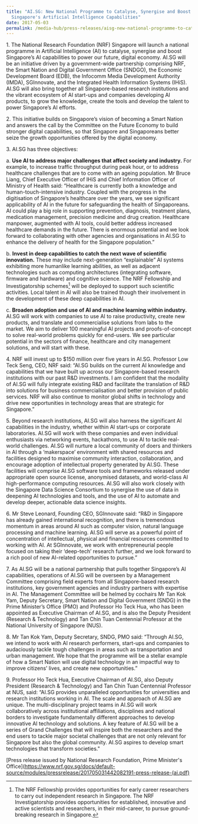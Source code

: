 ```yaml
---
title: "AI.SG: New National Programme to Catalyse, Synergise and Boost
  Singapore's Artificial Intelligence Capabilities"
date: 2017-05-03
permalink: /media-hub/press-releases/aisg-new-national-programme-to-catalyse-synergise-and-boost-singapore-s-artificial-intelligence-capabilities
---
```

1\. The National Research Foundation (NRF) Singapore will launch a national programme in Artificial Intelligence (AI) to catalyse, synergise and boost Singapore’s AI capabilities to power our future, digital economy. AI.SG will be an initiative driven by a government-wide partnership comprising NRF, the Smart Nation and Digital Government Office (SNDGO), the Economic Development Board (EDB), the Infocomm Media Development Authority (IMDA), SGInnovate, and the Integrated Health Information Systems (IHiS). AI.SG will also bring together all Singapore-based research institutions and the vibrant ecosystem of AI start-ups and companies developing AI products, to grow the knowledge, create the tools and develop the talent to power Singapore’s AI efforts.

2\. This initiative builds on Singapore’s vision of becoming a Smart Nation and answers the call by the Committee on the Future Economy to build stronger digital capabilities, so that Singapore and Singaporeans better seize the growth opportunities offered by the digital economy.

3\. AI.SG has three objectives:

a.  **Use AI to address major challenges that affect society and industry.**  For example, to increase traffic throughput during peak hour, or to address healthcare challenges that are to come with an ageing population. Mr Bruce Liang, Chief Executive Officer of IHiS and Chief Information Officer of Ministry of Health said: “Healthcare is currently both a knowledge and human-touch-intensive industry. Coupled with the progress in the digitisation of Singapore’s healthcare over the years, we see significant applicability of AI in the future for safeguarding the health of Singaporeans. AI could play a big role in supporting prevention, diagnosis, treatment plans, medication management, precision medicine and drug creation. Healthcare manpower, augmented with AI tools, could better address increased healthcare demands in the future. There is enormous potential and we look forward to collaborating with other agencies and organisations in AI.SG to enhance the delivery of health for the Singapore population.”

b.  **Invest in deep capabilities to catch the next wave of scientific innovation.**  These may include next-generation “explainable” AI systems exhibiting more humanlike learning abilities, as well as adjacent technologies such as computing architectures (integrating software, firmware and hardware) and cognitive science. The NRF Fellowship and Investigatorship schemes[^1] will be deployed to support such scientific activities. Local talent in AI will also be trained though their involvement in the development of these deep capabilities in AI.

c.  **Broaden adoption and use of AI and machine learning within industry.**  AI.SG will work with companies to use AI to raise productivity, create new products, and translate and commercialise solutions from labs to the market. We aim to deliver 100 meaningful AI projects and proofs-of-concept to solve real-world problems quickly for end-users. We see particular potential in the sectors of finance, healthcare and city management solutions, and will start with these.

4\. NRF will invest up to $150 million over five years in AI.SG. Professor Low Teck Seng, CEO, NRF said: “AI.SG builds on the current AI knowledge and capabilities that we have built up across our Singapore-based research institutions with our past R&D investments. I am confident that the modality of AI.SG will fully integrate existing R&D and facilitate the translation of R&D into solutions for business commercialisation and better provision of public services. NRF will also continue to monitor global shifts in technology and drive new opportunities in technology areas that are strategic for Singapore.”

5\. Beyond research institutions, AI.SG will also harness the significant AI capabilities in the industry, whether within AI start-ups or corporate laboratories. AI.SG will work with these companies and even individual enthusiasts via networking events, hackathons, to use AI to tackle real-world challenges. AI.SG will nurture a local community of doers and thinkers in AI through a ‘makerspace’ environment with shared resources and facilities designed to maximise community interaction, collaboration, and encourage adoption of intellectual property generated by AI.SG. These facilities will comprise AI.SG software tools and frameworks released under appropriate open source license, anonymised datasets, and world-class AI high-performance computing resources. AI.SG will also work closely with the Singapore Data Science Consortium to synergise the use of data in deepening AI technologies and tools, and the use of AI to automate and develop deeper, actionable data science insights.

6\. Mr Steve Leonard, Founding CEO, SGInnovate said: “R&D in Singapore has already gained international recognition, and there is tremendous momentum in areas around AI such as computer vision, natural language processing and machine learning. AI.SG will serve as a powerful point of concentration of intellectual, physical and financial resources committed to working with AI. At SGInnovate, we work with entrepreneurial people focused on taking their ‘deep-tech’ research further, and we look forward to a rich pool of new AI-related opportunities to pursue.”

7\. As AI.SG will be a national partnership that pulls together Singapore’s AI capabilities, operations of AI.SG will be overseen by a Management Committee comprising field experts from all Singapore-based research institutions, key government agencies and industry partners with expertise in AI. The Management Committee will be helmed by cochairs Mr Tan Kok Yam, Deputy Secretary, Smart Nation and Digital Government (SNDG) in the Prime Minister’s Office (PMO) and Professor Ho Teck Hua, who has been appointed as Executive Chairman of AI.SG, and is also the Deputy President (Research & Technology) and Tan Chin Tuan Centennial Professor at the National University of Singapore (NUS).

8\. Mr Tan Kok Yam, Deputy Secretary, SNDG, PMO said: “Through AI.SG, we intend to work with AI research performers, start-ups and companies to audaciously tackle tough challenges in areas such as transportation and urban management. We hope that the programme will be a stellar example of how a Smart Nation will use digital technology in an impactful way to improve citizens’ lives, and create new opportunities.”

9\. Professor Ho Teck Hua, Executive Chairman of AI.SG, also Deputy President (Research & Technology) and Tan Chin Tuan Centennial Professor at NUS, said: “AI.SG provides unparalleled opportunities for universities and research institutions working in AI. The scale and approach of AI.SG are unique. The multi-disciplinary project teams in AI.SG will work collaboratively across institutional affiliations, disciplines and national borders to investigate fundamentally different approaches to develop innovative AI technology and solutions. A key feature of AI.SG will be a series of Grand Challenges that will inspire both the researchers and the end users to tackle major societal challenges that are not only relevant for Singapore but also the global community. AI.SG aspires to develop smart technologies that transform societies."

[^1]: The NRF Fellowship provides opportunities for early career researchers to carry out independent research in Singapore. The NRF Investigatorship provides opportunities for established, innovative and active scientists and researchers, in their mid-career, to pursue ground-breaking research in Singapore.

[Press release issued by National Research Foundation, Prime Minister's Office](https://www.nrf.gov.sg/docs/default-source/modules/pressrelease/201705031442082191-press-release-(ai.pdf)